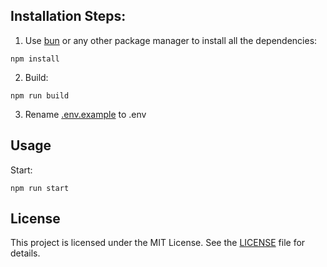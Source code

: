 ## Installation Steps:
1. Use [bun](https://bun.sh) or any other package manager to install all the dependencies:
```
npm install 
```

2. Build:
```
npm run build
```

3. Rename [.env.example](https://github.com/jpcrs/tvbarrapesada/blob/main/.env.example) to .env

## Usage
Start:
```
npm run start
```

## License

This project is licensed under the MIT License. See the [LICENSE](https://github.com/jpcrs/tvbarrapesada/blob/main/LICENSE) file for details.
